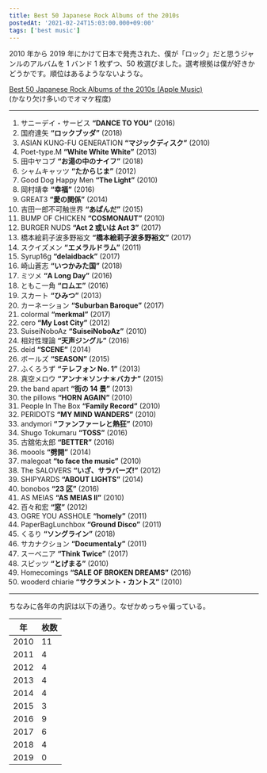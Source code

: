 ```yaml
---
title: Best 50 Japanese Rock Albums of the 2010s
postedAt: '2021-02-24T15:03:00.000+09:00'
tags: ['best music']
---
```


2010 年から 2019 年にかけて日本で発売された、僕が「ロック」だと思うジャンルのアルバムを 1 バンド 1 枚ずつ、50 枚選びました。選考根拠は僕が好きかどうかです。順位はあるようなないような。

[Best 50 Japanese Rock Albums of the 2010s (Apple Music)](https://music.apple.com/jp/playlist/best-50-japanese-rock-albums-of-the-2010s/pl.u-zPy1ak5IMpdaXj)  
(かなり欠け多いのでオマケ程度)

---

1. サニーデイ・サービス **“DANCE TO YOU”** (2016)
2. 国府達矢 **“ロックブッダ”** (2018)
3. ASIAN KUNG-FU GENERATION **“マジックディスク”** (2010)
4. Poet-type.M **“White White White”** (2013)
5. 田中ヤコブ **“お湯の中のナイフ”** (2018)
6. シャムキャッツ **“たからじま”** (2012)
7. Good Dog Happy Men **“The Light”** (2010)
8. 岡村靖幸 **“幸福”** (2016)
9. GREAT3 **“愛の関係”** (2014)
10. 吉田一郎不可触世界 **“あぱんだ”** (2015)
11. BUMP OF CHICKEN **“COSMONAUT”** (2010)
12. BURGER NUDS **“Act 2 或いは Act 3”** (2017)
13. 橋本絵莉子波多野裕文 **“橋本絵莉子波多野裕文”** (2017)
14. スクイズメン **“エメラルドラム”** (2011)
15. Syrup16g **“delaidback”** (2017)
16. 崎山蒼志 **“いつかみた国”** (2018)
17. ミツメ **“A Long Day”** (2016)
18. ともこ一角 **“ロムエ”** (2016)
19. スカート **“ひみつ”** (2013)
20. カーネーション **“Suburban Baroque”** (2017)
21. colormal **“merkmal”** (2017)
22. cero **“My Lost City”** (2012)
23. SuiseiNoboAz **“SuiseiNoboAz”** (2010)
24. 相対性理論 **“天声ジングル”** (2016)
25. deid **“SCENE”** (2014)
26. ボールズ **“SEASON”** (2015)
27. ふくろうず **“テレフォン No. 1”** (2013)
28. 真空メロウ **“アンナ＊ソンナ＊バカナ”** (2015)
29. the band apart **“街の 14 景”** (2013)
30. the pillows **“HORN AGAIN”** (2010)
31. People In The Box **“Family Record”** (2010)
32. PERIDOTS **“MY MIND WANDERS”** (2010)
33. andymori **“ファンファーレと熱狂”** (2010)
34. Shugo Tokumaru **“TOSS”** (2016)
35. 古舘佑太郎 **“BETTER”** (2016)
36. moools **“劈開”** (2014)
37. malegoat **“to face the music”** (2010)
38. The SALOVERS **“いざ、サラバーズ!”** (2012)
39. SHIPYARDS **“ABOUT LIGHTS”** (2014)
40. bonobos **“23 区”** (2016)
41. AS MEIAS **“AS MEIAS II”** (2010)
42. 百々和宏 **“窓”** (2012)
43. OGRE YOU ASSHOLE **“homely”** (2011)
44. PaperBagLunchbox **“Ground Disco”** (2011)
45. くるり **“ソングライン”** (2018)
46. サカナクション **“DocumentaLy”** (2011)
47. スーベニア **“Think Twice”** (2017)
48. スピッツ **“とげまる”** (2010)
49. Homecomings **“SALE OF BROKEN DREAMS”** (2016)
50. wooderd chiarie **“サクラメント・カントス”** (2010)

---

ちなみに各年の内訳は以下の通り。なぜかめっちゃ偏っている。

| 年   | 枚数 |
| ---- | ---- |
| 2010 | 11   |
| 2011 | 4    |
| 2012 | 4    |
| 2013 | 4    |
| 2014 | 4    |
| 2015 | 3    |
| 2016 | 9    |
| 2017 | 6    |
| 2018 | 4    |
| 2019 | 0    |
